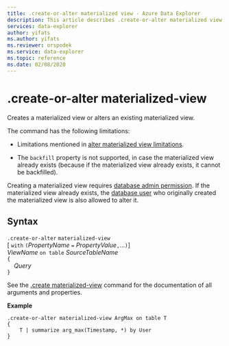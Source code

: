```yaml
---
title: .create-or-alter materialized view - Azure Data Explorer
description: This article describes .create-or-alter materialized view in Azure Data Explorer.
services: data-explorer
author: yifats
ms.author: yifats
ms.reviewer: orspodek
ms.service: data-explorer
ms.topic: reference
ms.date: 02/08/2020
---
```

# .create-or-alter materialized-view

Creates a materialized view or alters an existing materialized view.

The command has the following limitations:

* Limitations mentioned in [alter materialized view limitations](materialized-view-alter.md#alter-materialized-view-limitations).

* The `backfill` property is not supported, in case the materialized view already exists (because if the materialized view already exists, it cannot be backfilled).

Creating a materialized view requires [database admin permission](../management/access-control/role-based-authorization.md). If the materialized view already exists, the [database user](../management/access-control/role-based-authorization.md) who originally created the materialized view is also allowed to alter it.

## Syntax

`.create-or-alter` `materialized-view` <br>
[ `with` `(`*PropertyName* `=` *PropertyValue*`,`...`)`] <br>
*ViewName* `on table` *SourceTableName* <br>
`{`<br>&nbsp;&nbsp;&nbsp;&nbsp;*Query*<br>`}`

See the [.create materialized-view](materialized-view-create.md) command for the documentation of all arguments and properties.

**Example**

```kusto
.create-or-alter materialized-view ArgMax on table T
{
    T | summarize arg_max(Timestamp, *) by User
}
```
